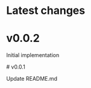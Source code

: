 # Latest changes<a name='Latest changes'></a>

# v0.0.2<a name='v0.0.2'></a>
<p class="message">Initial implementation</p>
# v0.0.1<a name='v0.0.1'></a>
<p class="message">Update README.md</p>
